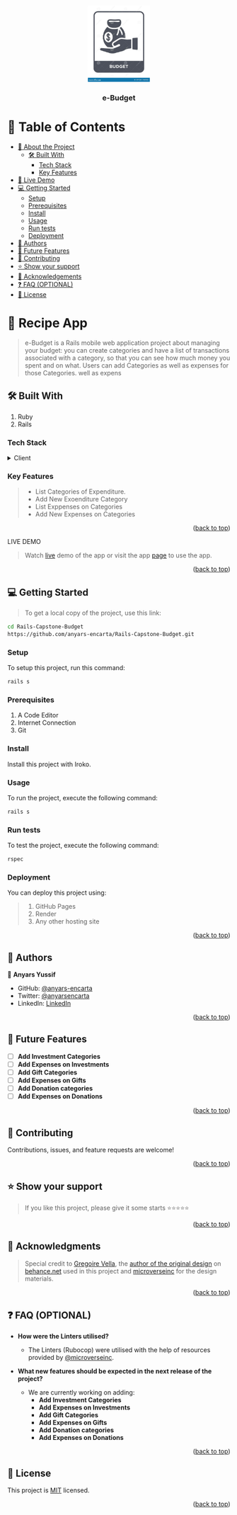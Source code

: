 <a name="readme-top"></a>

<div align="center">

 <!-- LOGO -->

  <img src="./app/assets/images/budget.jpg" alt="logo" width="140"  height="auto" />
  <br/>

<!-- MAIN HEADING -->

  <h3><b>e-Budget</b></h3>

</div>

<!-- TABLE OF CONTENTS -->
# 📗 Table of Contents

- [📖 About the Project](#about-project)
  - [🛠 Built With](#built-with)
    - [Tech Stack](#tech-stack)
    - [Key Features](#key-features)
- [🚀 Live Demo](#live-demo)
- [💻 Getting Started](#getting-started)
  - [Setup](#setup)
  - [Prerequisites](#prerequisites)
  - [Install](#install)
  - [Usage](#usage)
  - [Run tests](#run-tests)
  - [Deployment](#deployment)
- [👥 Authors](#authors)
- [🔭 Future Features](#future-features)
- [🤝 Contributing](#contributing)
- [⭐️ Show your support](#support)
- [🙏 Acknowledgements](#acknowledgements)
- [❓ FAQ (OPTIONAL)](#faq)
- [📝 License](#license)

<!-- INTRO -->
# 📖 Recipe App <a name="about-project"></a>

> e-Budget is a Rails mobile web application project about managing your budget: you can create categories and have a list of transactions associated with a category, so that you can see how much money you spent and on what. Users can add Categories as well as expenses for those Categories. well as expens

## 🛠 Built With <a name="built-with"></a>
1. Ruby
2. Rails

### Tech Stack <a name="tech-stack"></a>

<details>
  <summary>Client</summary>
  <ul>
    <li><a href="https://www.ruby-lang.org/en/">Ruby</a></li>
    <li><a href="https://rubyonrails.org/">Rails</a></li>
  </ul>
</details>

<!-- Features -->

### Key Features <a name="key-features"></a>

> - List Categories of Expenditure.
> - Add New Exoenditure Category
> - List Exppenses on Categories
> - Add New Expenses on Categories

<p align="right">(<a href="#readme-top">back to top</a>)</p>

<!-- LIVE DEMO -->

LIVE DEMO

> Watch [live](https://www.loom.com/share/c7a1e2a230da49d7bdf6af6a488893ac) demo of the app or visit the app [page](https://encarta-e-budget.onrender.com) to use the app.

<p align="right">(<a href="#readme-top">back to top</a>)</p>

<!-- GETTING STARTED -->

## 💻 Getting Started <a name="getting-started"></a>

> To get a local copy of the project, use this link:
> 
```sh
cd Rails-Capstone-Budget
https://github.com/anyars-encarta/Rails-Capstone-Budget.git
```

<!-- SETUP -->
### Setup

To setup this project, run this command:

```sh
rails s
```
### Prerequisites

1. A Code Editor
2. Internet Connection
3. Git

<!-- INSTALL -->
### Install

Install this project with Iroko.

### Usage

To run the project, execute the following command:

```sh
rails s
```
### Run tests
To test the project, execute the following command:
```sh
rspec
```
### Deployment

You can deploy this project using:
>1.  GitHub Pages
>2. Render
>3. Any other hosting site

<p align="right">(<a href="#readme-top">back to top</a>)</p>

<!-- AUTHORS -->
## 👥 Authors <a name="authors"></a>

👤 **Anyars Yussif**

- GitHub: [@anyars-encarta](https://github.com/anyars-encarta)
- Twitter: [@anyarsencarta](https://twitter.com/anyarsencarta)
- LinkedIn: [LinkedIn](https://www.linkedin.com/in/anyars-yussif/)

<p align="right">(<a href="#readme-top">back to top</a>)</p>

## 🔭 Future Features <a name="future-features"></a>

- [ ] **Add Investment Categories**
- [ ] **Add Expenses on Investments**
- [ ] **Add Gift Categories**
- [ ] **Add Expenses on Gifts**
- [ ] **Add Donation categories**
- [ ] **Add Expenses on Donations**

<p align="right">(<a href="#readme-top">back to top</a>)</p>

<!-- CONTRIBUTION -->
## 🤝 Contributing <a name="contributing"></a>

Contributions, issues, and feature requests are welcome!

<p align="right">(<a href="#readme-top">back to top</a>)</p>

<!--SUPPORT -->

## ⭐️ Show your support <a name="support"></a>

> If you like this project, please give it some starts ⭐️⭐️⭐️⭐️⭐️

<p align="right">(<a href="#readme-top">back to top</a>)</p>

<!-- ACKNOWLEDGEMENTS -->
## 🙏 Acknowledgments <a name="acknowledgements"></a>

> Special credit to [Gregoire Vella](https://www.behance.net/gregoirevella), the [author of the original design](https://www.behance.net/gallery/19759151/Snapscan-iOs-design-and-branding?tracking_source=&) on [behance.net](https://www.behance.net/gallery/19759151/Snapscan-iOs-design-and-branding?tracking_source=&) used in this project and [microverseinc](https://github.com/microverseinc) for the design materials.

<p align="right">(<a href="#readme-top">back to top</a>)</p>

<!-- FAQS -->
## ❓ FAQ (OPTIONAL) <a name="faq"></a>

- **How were the Linters utilised?**

  - The Linters (Rubocop) were utilised with the help of resources provided by [@microverseinc](https://github.com/microverseinc).

- **What new features should be expected in the next release of the project?**

  - We are currently working on adding: 
    - **Add Investment Categories**
    - **Add Expenses on Investments**
    - **Add Gift Categories**
    - **Add Expenses on Gifts**
    - **Add Donation categories**
    - **Add Expenses on Donations**

<p align="right">(<a href="#readme-top">back to top</a>)</p>

<!-- LICENSE -->

## 📝 License <a name="license"></a>

This project is [MIT](./LICENSE) licensed.

<p align="right">(<a href="#readme-top">back to top</a>)</p>

